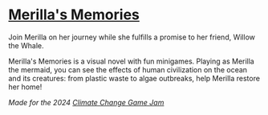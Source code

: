 # [Merilla's Memories](https://cswen29.itch.io/merillas-memories)
Join Merilla on her journey while she fulfills a promise to her friend, Willow the Whale.

Merilla's Memories is a visual novel with fun minigames. Playing as Merilla the mermaid, you can see the effects of human civilization on the ocean and its creatures: from plastic waste to algae outbreaks, help Merilla restore her home!

*Made for the 2024 [Climate Change Game Jam](https://itch.io/jam/climate-change-game-jam)*
